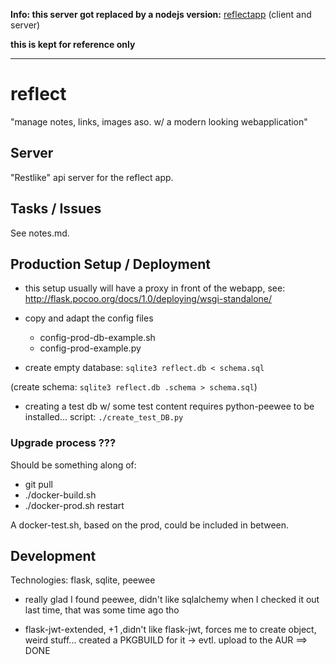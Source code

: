 __Info: this server got replaced by a nodejs version:__ [reflectapp](https://github.com/rebootl/reflectapp) (client and server)

__this is kept for reference only__

---

# reflect

"manage notes, links, images aso. w/ a modern looking webapplication"

## Server

"Restlike" api server for the reflect app.

## Tasks / Issues

See notes.md.

## Production Setup / Deployment

- this setup usually will have a proxy in front of the webapp,
  see: http://flask.pocoo.org/docs/1.0/deploying/wsgi-standalone/

- copy and adapt the config files
  - config-prod-db-example.sh
  - config-prod-example.py

- create empty database: `sqlite3 reflect.db < schema.sql`

(create schema: `sqlite3 reflect.db .schema > schema.sql`)

- creating a test db w/ some test content requires python-peewee
  to be installed... script: `./create_test_DB.py`

### Upgrade process ???

Should be something along of:

- git pull
- ./docker-build.sh
- ./docker-prod.sh restart

A docker-test.sh, based on the prod, could be included in between.

## Development

Technologies: flask, sqlite, peewee

- really glad I found peewee, didn't like sqlalchemy when I checked it out last time, that was some time ago tho

- flask-jwt-extended, +1 ,didn't like flask-jwt, forces me to create object, weird stuff...
created a PKGBUILD for it
-> evtl. upload to the AUR ==> DONE
